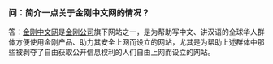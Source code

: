 ### 问：简介一点关于金刚中文网的情况？
答：[金刚中文网](https://www.atozitpro.net/zh/)是[金刚公司](https://a2zitpro.github.io/web/金刚公司)旗下网站之一，是为帮助写中文、讲汉语的全球华人群体方便使用金刚产品、助力其安全上网而设立的网站，尤其是为帮助上述群体中那些被剥夺了自由获取公开信息权利的人们自由上网而设立的网站。
